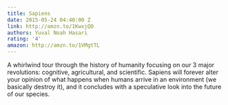 ```yaml
---
title: Sapiens
date: 2015-05-24 04:40:00 Z
link: http://amzn.to/1KwxjQO
authors: Yuval Noah Hasari
rating: '4'
amazon: http://amzn.to/1VMgtTL
---
```


A whirlwind tour through the history of humanity focusing on our 3 major revolutions: cognitive, agricultural, and scientific. Sapiens will forever alter your opinion of what happens when humans arrive in an environment (we basically destroy it), and it concludes with a speculative look into the future of our species.
